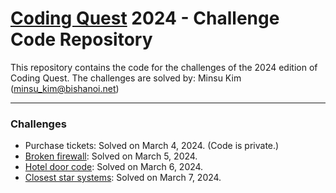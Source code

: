 # [Coding Quest](https://codingquest.io) 2024 - Challenge Code Repository

This repository contains the code for the challenges of the 2024 edition of Coding Quest.
The challenges are solved by: Minsu Kim ([minsu_kim@bishanoi.net](mailto:minsu_kim@bishanoi.net))

---

### Challenges

- Purchase tickets: Solved on March 4, 2024. (Code is private.)
- [Broken firewall](./src/02.ts): Solved on March 5, 2024.
- [Hotel door code](./src/03.ts): Solved on March 6, 2024.
- [Closest star systems](./src/04.ts): Solved on March 7, 2024.
<!--
- [](./src/05.ts): Solved on March 8, 2024.
- [](./src/06.ts): Solved on March 11, 2024.
- [](./src/07.ts): Solved on March 12, 2024.
- [](./src/08.ts): Solved on March 13, 2024.
- [](./src/09.ts): Solved on March 14, 2024.
- [](./src/10.ts): Solved on March 15, 2024.
  -->

